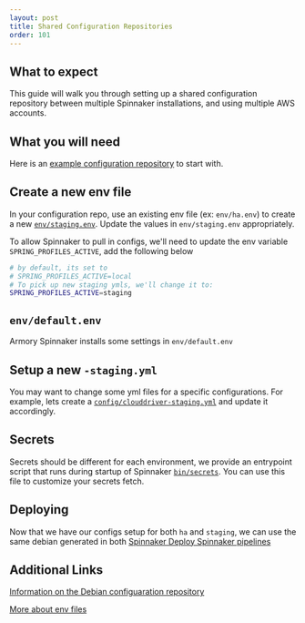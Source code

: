 ```yaml
---
layout: post
title: Shared Configuration Repositories
order: 101
---
```


## What to expect
This guide will walk you through setting up a shared configuration repository between multiple Spinnaker installations, and using multiple AWS accounts.


## What you will need
Here is an [example configuration repository](https://github.com/armory/spinnaker-config-deb) to start with.


## Create a new env file
In your configuration repo, use an existing env file (ex: `env/ha.env`) to create a new [`env/staging.env`](https://github.com/armory/spinnaker-config-deb/tree/master/deb-config/spinnaker/env). Update the values in `env/staging.env` appropriately.

To allow Spinnaker to pull in configs, we'll need to update the env variable `SPRING_PROFILES_ACTIVE`, add the following below
```bash
# by default, its set to
# SPRING_PROFILES_ACTIVE=local
# To pick up new staging ymls, we'll change it to:
SPRING_PROFILES_ACTIVE=staging
```


## `env/default.env`
Armory Spinnaker installs some settings in `env/default.env`


## Setup a new `-staging.yml`
You may want to change some yml files for a specific configurations. For example, lets create a [`config/clouddriver-staging.yml`](https://github.com/armory/spinnaker-config-deb/tree/master/deb-config/spinnaker/config) and update it accordingly.


## Secrets
Secrets should be different for each environment, we provide an entrypoint script that runs during startup of Spinnaker [`bin/secrets`](https://github.com/armory/spinnaker-config-deb/blob/master/deb-config/spinnaker/bin/secrets). You can use this file to customize your secrets fetch.


## Deploying
Now that we have our configs setup for both `ha` and `staging`, we can use the same debian generated in both [Spinnaker Deploy Spinnaker pipelines](https://docs.armory.io/install-guide/spinnaker-deploy-spinnaker/)



## Additional Links
[Information on the Debian configuaration repository](https://github.com/armory/spinnaker-config-deb)

[More about env files](https://github.com/armory/spinnaker-config-deb/tree/master/deb-config/spinnaker/env)


